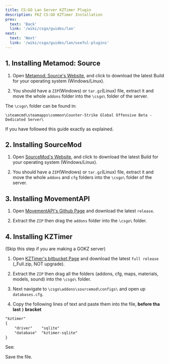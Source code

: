 ```yaml
---
title: CS:GO Lan Server KZTimer Plugin
description: FKZ CS:GO KZTimer Installation
prev: 
  text: 'Back'
  link: '/wiki/csgo/guides/lan'
next: 
  text: 'Next'
  link: '/wiki/csgo/guides/lan/useful-plugins'
---
```


## 1. Installing Metamod: Source

1. Open [Metamod: Source's Website](https://www.sourcemm.net/downloads.php/?branch=stable), and click to download the latest Build for your operating system (Windows/Linux).

2. You should have a `ZIP`(Windows) or `tar.gz`(Linux) file, extract it and move the whole `addons` folder into the `\csgo\` folder of the server.

The `\csgo\` folder can be found in:

`\steamcmd\steamapps\common\Counter-Strike Global Offensive Beta - Dedicated Server\`

If you have followed this guide exactly as explained.

## 2. Installing SourceMod

1. Open [SourceMod's Website](https://sourcemod.net/downloads.php?branch=stable), and click to download the latest Build for your operating system (Windows/Linux).

2. You should have a `ZIP`(Windows) or `tar.gz`(Linux) file, extract it and move the whole `addons` and `cfg` folders into the `\csgo\` folder of the server.

## 3. Installing MovementAPI

1. Open [MovementAPI's Github Page](https://github.com/danzayau/MovementAPI/releases) and download the latest `release`.

2. Extract the `ZIP` then drag the `addons` folder into the `\csgo\` folder.

## 4. Installing KZTimer

(Skip this step if you are making a GOKZ server)

1. Open [KZTimer's bitbucket Page](https://bitbucket.org/kztimerglobalteam/kztimerglobal/downloads/) and download the latest `full release` (_Full.zip, NOT upgrade).

2. Extract the `ZIP` then drag all the folders (addons, cfg, maps, materials, models, sound) into the `\csgo\` folder.

3. Next navigate to `\csgo\addons\sourcemod\configs\` and open up `databases.cfg`.

4. Copy the following lines of text and paste them into the file, **before tha last `}` bracket**

```txt
"kztimer"
{
    "driver"    "sqlite"  
    "database"  "kztimer-sqlite"
}
```

See:<vImageViewer src="https://files.femboy.kz/web//images/databases-kztimer.png" alt="Example image" :inline="true"/> 

Save the file.
